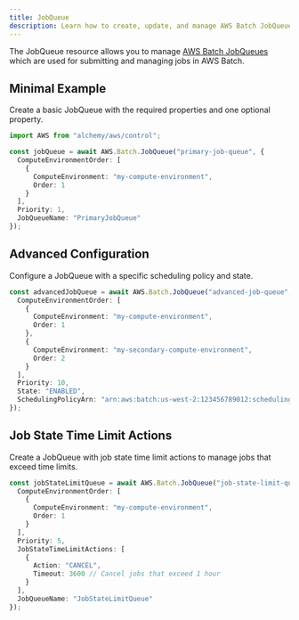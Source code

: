 ```yaml
---
title: JobQueue
description: Learn how to create, update, and manage AWS Batch JobQueues using Alchemy Cloud Control.
---
```


The JobQueue resource allows you to manage [AWS Batch JobQueues](https://docs.aws.amazon.com/batch/latest/userguide/) which are used for submitting and managing jobs in AWS Batch. 

## Minimal Example

Create a basic JobQueue with the required properties and one optional property.

```ts
import AWS from "alchemy/aws/control";

const jobQueue = await AWS.Batch.JobQueue("primary-job-queue", {
  ComputeEnvironmentOrder: [
    {
      ComputeEnvironment: "my-compute-environment",
      Order: 1
    }
  ],
  Priority: 1,
  JobQueueName: "PrimaryJobQueue"
});
```

## Advanced Configuration

Configure a JobQueue with a specific scheduling policy and state.

```ts
const advancedJobQueue = await AWS.Batch.JobQueue("advanced-job-queue", {
  ComputeEnvironmentOrder: [
    {
      ComputeEnvironment: "my-compute-environment",
      Order: 1
    },
    {
      ComputeEnvironment: "my-secondary-compute-environment",
      Order: 2
    }
  ],
  Priority: 10,
  State: "ENABLED",
  SchedulingPolicyArn: "arn:aws:batch:us-west-2:123456789012:scheduling-policy/my-scheduling-policy"
});
```

## Job State Time Limit Actions

Create a JobQueue with job state time limit actions to manage jobs that exceed time limits.

```ts
const jobStateLimitQueue = await AWS.Batch.JobQueue("job-state-limit-queue", {
  ComputeEnvironmentOrder: [
    {
      ComputeEnvironment: "my-compute-environment",
      Order: 1
    }
  ],
  Priority: 5,
  JobStateTimeLimitActions: [
    {
      Action: "CANCEL",
      Timeout: 3600 // Cancel jobs that exceed 1 hour
    }
  ],
  JobQueueName: "JobStateLimitQueue"
});
```